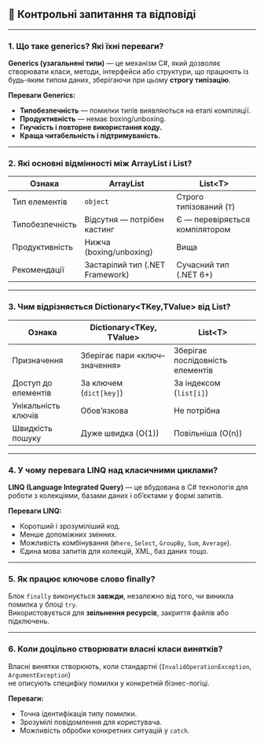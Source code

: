 ﻿## 🧠 Контрольні запитання та відповіді

---

### **1. Що таке generics? Які їхні переваги?**

**Generics (узагальнені типи)** — це механізм C#, який дозволяє створювати класи, методи, інтерфейси або структури, що працюють із будь-яким типом даних, зберігаючи при цьому **строгу типізацію**.

**Переваги Generics:**

- **Типобезпечність** — помилки типів виявляються на етапі компіляції.
- **Продуктивність** — немає boxing/unboxing.
- **Гнучкість і повторне використання коду.**
- **Краща читабельність і підтримуваність.**

---

### **2. Які основні відмінності між ArrayList і List<T>?**

| Ознака          | ArrayList                       | List\<T>                       |
| --------------- | ------------------------------- | ------------------------------ |
| Тип елементів   | `object`                        | Строго типізований (`T`)       |
| Типобезпечність | Відсутня — потрібен кастинг     | Є — перевіряється компілятором |
| Продуктивність  | Нижча (boxing/unboxing)         | Вища                           |
| Рекомендації    | Застарілий тип (.NET Framework) | Сучасний тип (.NET 6+)         |

---

### **3. Чим відрізняється Dictionary<TKey,TValue> від List<T>?**

| Ознака              | Dictionary\<TKey, TValue>     | List\<T>                         |
| ------------------- | ----------------------------- | -------------------------------- |
| Призначення         | Зберігає пари «ключ–значення» | Зберігає послідовність елементів |
| Доступ до елементів | За ключем (`dict[key]`)       | За індексом (`list[i]`)          |
| Унікальність ключів | Обов’язкова                   | Не потрібна                      |
| Швидкість пошуку    | Дуже швидка (O(1))            | Повільніша (O(n))                |

---

### **4. У чому перевага LINQ над класичними циклами?**

**LINQ (Language Integrated Query)** — це вбудована в C# технологія для роботи з колекціями, базами даних і об’єктами у формі запитів.

**Переваги LINQ:**

- Коротший і зрозуміліший код.
- Менше допоміжних змінних.
- Можливість комбінування (`Where`, `Select`, `GroupBy`, `Sum`, `Average`).
- Єдина мова запитів для колекцій, XML, баз даних тощо.

---

### **5. Як працює ключове слово finally?**

Блок `finally` виконується **завжди**, незалежно від того, чи виникла помилка у блоці `try`.  
Використовується для **звільнення ресурсів**, закриття файлів або підключень.

---

### **6. Коли доцільно створювати власні класи винятків?**

Власні винятки створюють, коли стандартні (`InvalidOperationException`, `ArgumentException`)  
не описують специфіку помилки у конкретній бізнес-логіці.

**Переваги:**

- Точна ідентифікація типу помилки.
- Зрозумілі повідомлення для користувача.
- Можливість обробки конкретних ситуацій у `catch`.
